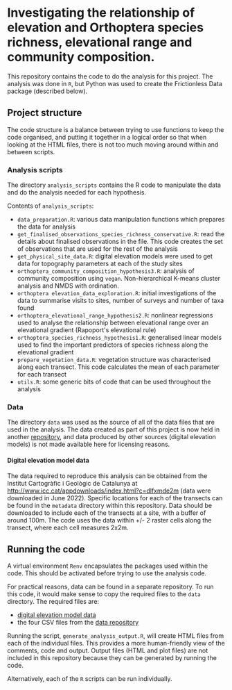 # Investigating the relationship of elevation and Orthoptera species richness, elevational range and community composition. 

This repository contains the code to do the analysis for this project. The analysis was done in `R`, but Python was used to create the Frictionless Data package (described below). 

## Project structure

The code structure is a balance between trying to use functions to keep the code organised, and putting it together in a logical order so that when looking at the HTML files, there is not too much moving around within and between scripts. 

### Analysis scripts

The directory `analysis_scripts` contains the R code to manipulate the data and do the analysis needed for each hypothesis.  

Contents of `analysis_scripts`: 
* `data_preparation.R`: various data manipulation functions which prepares the data for analysis
* `get_finalised_observations_species_richness_conservative.R`: read the details about finalised observations in the file. This code creates the set of observations that are used for the rest of the analysis
* `get_physical_site_data.R`: digital elevation models were used to get data for topography parameters at each of the study sites
* `orthoptera_community_composition_hypothesis3.R`: analysis of community composition using `vegan`. Non-hierarchical K-means cluster analysis and NMDS with ordination.
* `orthoptera elevation_data_exploration.R`: initial investigations of the data to summarise visits to sites, number of surveys and number of taxa found
* `orthoptera_elevational_range_hypothesis2.R`: nonlinear regressions used to analyse the relationship between elevational range over an elevational gradient (Rapoport's elevational rule)
* `orthoptera_species_richness_hypothesis1.R`: generalised linear models used to find the important predictors of species richness along the elevational gradient
* `prepare_vegetation_data.R`: vegetation structure was characterised along each transect. This code calculates the mean of each parameter for each transect
* `utils.R`: some generic bits of code that can be used throughout the analysis

### Data

The directory `data` was used as the source of all of the data files that are used in the analysis. The data created as part of this project is now held in another [repository](https://github.com/jen-thomas/orthoptera-elevational-range-community-composition-observation-data), and data produced by other sources (digital elevation models) is not made available here for licensing reasons. 

#### Digital elevation model data

The data required to reproduce this analysis can be obtained from the Institut Cartogràfic i Geològic de Catalunya at http://www.icc.cat/appdownloads/index.html?c=dlfxmde2m (data were downloaded in June 2022). Specific locations for each of the transects can be found in the `metadata` directory within this repository. Data should be downloaded to include each of the transects at a site, with a buffer of around 100m. The code uses the data within +/- 2 raster cells along the transect, where each cell measures 2x2m. 

## Running the code

A virtual environment `Renv` encapsulates the packages used within the code. This should be activated before trying to use the analysis code.

For practical reasons, data can be found in a separate repository. To run this code, it would make sense to copy the required files to the `data` directory. The required files are: 
* [digital elevation model data](#digital-elevation-model-data)
* the four CSV files from the [data repository](https://github.com/jen-thomas/orthoptera-elevational-range-community-composition-observation-data/tree/main/data)

Running the script, `generate_analysis_output.R`, will create HTML files from each of the individual files. This provides a more human-friendly view of the comments, code and output. Output files (HTML and plot files) are not included in this repository because they can be generated by running the code.

Alternatively, each of the `R` scripts can be run individually.